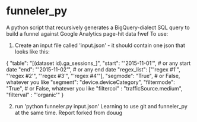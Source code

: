 # funneler_py
A python script that recursively generates a BigQuery-dialect SQL query to build a funnel against Google Analytics page-hit data
fwef
To use:

1. Create an input file called 'input.json' - it should contain one json that looks like this:

{
	"table": "[(dataset id).ga_sessions_]",
	"start": "'2015-11-01'", # or any start date
	"end": "'2015-11-02'", # or any end date
	"regex_list": ["'regex #1'",
		"'regex #2'",
		"'regex #3'",
		"'regex #4'"],
	"segmode": "True", # or False, whatever you like
	"segment": "device.deviceCategory",
	"filtermode": "True", # or False, whatever you like
	"filtercol" : "trafficSource.medium",
	"filterval" : "'organic'"
}

2. run 'python funneler.py input.json'
Learning to use git and funneler_py at the same time. Report forked from douug
